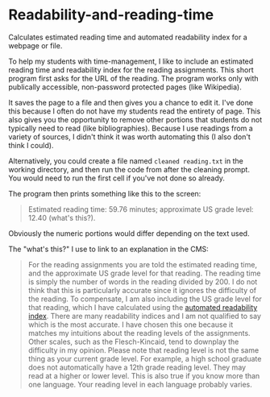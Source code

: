 # Readability-and-reading-time
Calculates estimated reading time and automated readability index for a webpage or file.

To help my students with time-management, I like to include an estimated reading time and
readability index for the reading assignments. This short program first asks for the URL
of the reading. The program works only with publically accessible, non-password protected pages (like Wikipedia).

It saves the page to a file and then gives you a chance to edit it. I've done this because I often do not
have my students read the entirety of page. This also gives you the opportunity to remove
other portions that students do not typically need to read (like bibliographies). Because I use readings from a variety
of sources, I didn't think it was worth automating this (I also don't think I could).

Alternatively, you could create a file named `cleaned reading.txt` in the working directory, and then
run the code from after the cleaning prompt. You would need to run the first cell if you've not done
so already.

The program then prints something like this to the screen:

> Estimated reading time: 59.76 minutes; approximate US grade level: 12.40 (what's this?).

Obviously the numeric portions would differ depending on the text used.

The "what's this?" I use to link to an explanation in the CMS:

> For the reading assignments you are told the estimated reading time, and the approximate US grade level for that reading. The reading time is simply the number of  words in the reading divided by 200. I do not think that this is particularly accurate since it ignores the difficulty of the reading. To compensate, I am also 
> including the US grade level for that reading, which I have calculated using the [automated readability index](https://en.wikipedia.org/wiki/Automated_readability_index). There are many 
> readability indices and I am not qualified to say which is the most accurate. I have chosen this one because it matches my intuitions about the reading levels of  the assignments. Other scales, such as the Flesch-Kincaid, tend to downplay the difficulty in my opinion. Please note that reading level is not the same thing as  your current grade level. For example, a high school graduate does not automatically have a 12th grade reading level. They may read at a higher or lower level. 
> This is also true if you know more than one language. Your reading level in each language probably varies.
